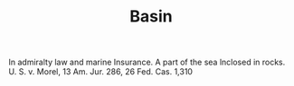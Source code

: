 ---
title: Basin
letter: B
permalink: "/definitions/basin.html"
body: In admiralty law and marine Insurance. A part of the sea lnclosed in rocks.
  U. S. v. Morel, 13 Am. Jur. 286, 26 Fed. Cas. 1,310
published_at: '2018-07-07'
source: Black's Law Dictionary
layout: post
---